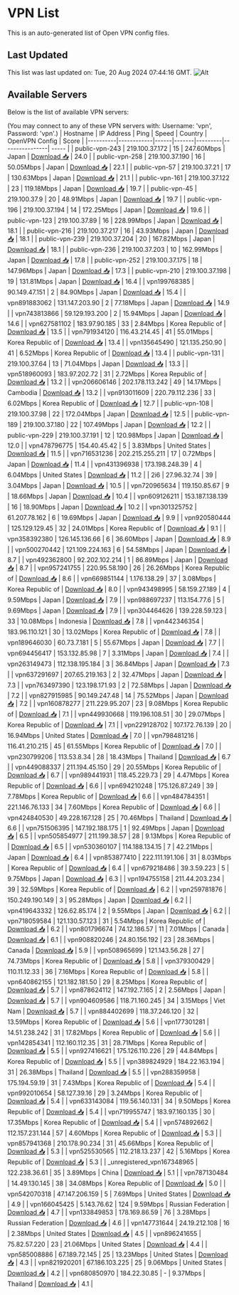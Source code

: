 # VPN List

This is an auto-generated list of Open VPN config files.

## Last Updated

This list was last updated on: Tue, 20 Aug 2024 07:44:16 GMT.
![Alt](https://repobeats.axiom.co/api/embed/186b98318ef1479477931607c1ad7d823f12451f.svg "Repobeats analytics image")

## Available Servers

Below is the list of available VPN servers:

(You may connect to any of these VPN servers with: Username: 'vpn', Password: 'vpn'.)
| Hostname | IP Address | Ping | Speed | Country | OpenVPN Config | Score |
|----------|------------|------|-------|---------|----------------| ----- |
| public-vpn-243 | 219.100.37.172 | 15 | 247.60Mbps | Japan | [Download 📥](./configs/server_0_JP.ovpn) | 24.0 |
| public-vpn-258 | 219.100.37.190 | 16 | 50.05Mbps | Japan | [Download 📥](./configs/server_1_JP.ovpn) | 22.1 |
| public-vpn-57 | 219.100.37.21 | 17 | 130.63Mbps | Japan | [Download 📥](./configs/server_2_JP.ovpn) | 21.1 |
| public-vpn-161 | 219.100.37.122 | 23 | 119.18Mbps | Japan | [Download 📥](./configs/server_3_JP.ovpn) | 19.7 |
| public-vpn-45 | 219.100.37.9 | 20 | 48.91Mbps | Japan | [Download 📥](./configs/server_4_JP.ovpn) | 19.7 |
| public-vpn-196 | 219.100.37.194 | 14 | 172.25Mbps | Japan | [Download 📥](./configs/server_5_JP.ovpn) | 19.6 |
| public-vpn-123 | 219.100.37.89 | 16 | 228.99Mbps | Japan | [Download 📥](./configs/server_6_JP.ovpn) | 18.1 |
| public-vpn-216 | 219.100.37.217 | 16 | 43.93Mbps | Japan | [Download 📥](./configs/server_7_JP.ovpn) | 18.1 |
| public-vpn-239 | 219.100.37.204 | 20 | 167.82Mbps | Japan | [Download 📥](./configs/server_8_JP.ovpn) | 18.1 |
| public-vpn-236 | 219.100.37.203 | 10 | 162.99Mbps | Japan | [Download 📥](./configs/server_9_JP.ovpn) | 17.8 |
| public-vpn-252 | 219.100.37.175 | 18 | 147.96Mbps | Japan | [Download 📥](./configs/server_10_JP.ovpn) | 17.3 |
| public-vpn-210 | 219.100.37.198 | 19 | 131.81Mbps | Japan | [Download 📥](./configs/server_11_JP.ovpn) | 16.4 |
| vpn199768385 | 90.149.47.151 | 2 | 84.90Mbps | Japan | [Download 📥](./configs/server_12_JP.ovpn) | 15.4 |
| vpn891883062 | 131.147.203.90 | 2 | 77.18Mbps | Japan | [Download 📥](./configs/server_13_JP.ovpn) | 14.9 |
| vpn743813866 | 59.129.193.200 | 2 | 15.94Mbps | Japan | [Download 📥](./configs/server_14_JP.ovpn) | 14.6 |
| vpn627581102 | 183.97.90.185 | 33 | 2.84Mbps | Korea Republic of | [Download 📥](./configs/server_15_KR.ovpn) | 13.5 |
| vpn791934120 | 116.43.214.45 | 41 | 55.01Mbps | Korea Republic of | [Download 📥](./configs/server_16_KR.ovpn) | 13.4 |
| vpn135645490 | 121.135.250.90 | 41 | 6.52Mbps | Korea Republic of | [Download 📥](./configs/server_17_KR.ovpn) | 13.4 |
| public-vpn-131 | 219.100.37.64 | 13 | 71.04Mbps | Japan | [Download 📥](./configs/server_18_JP.ovpn) | 13.3 |
| vpn518960093 | 183.97.202.72 | 31 | 2.72Mbps | Korea Republic of | [Download 📥](./configs/server_19_KR.ovpn) | 13.2 |
| vpn206606146 | 202.178.113.242 | 49 | 14.17Mbps | Cambodia | [Download 📥](./configs/server_20_KH.ovpn) | 13.2 |
| vpn913011609 | 220.79.112.236 | 33 | 6.02Mbps | Korea Republic of | [Download 📥](./configs/server_21_KR.ovpn) | 12.7 |
| public-vpn-108 | 219.100.37.98 | 22 | 172.04Mbps | Japan | [Download 📥](./configs/server_22_JP.ovpn) | 12.5 |
| public-vpn-189 | 219.100.37.180 | 22 | 107.49Mbps | Japan | [Download 📥](./configs/server_23_JP.ovpn) | 12.2 |
| public-vpn-229 | 219.100.37.191 | 12 | 120.98Mbps | Japan | [Download 📥](./configs/server_24_JP.ovpn) | 12.0 |
| vpn478796775 | 154.40.45.42 | 5 | 3.83Mbps | United States | [Download 📥](./configs/server_25_US.ovpn) | 11.5 |
| vpn716531236 | 202.215.255.211 | 17 | 0.72Mbps | Japan | [Download 📥](./configs/server_26_JP.ovpn) | 11.4 |
| vpn431396938 | 173.198.248.39 | 4 | 6.04Mbps | United States | [Download 📥](./configs/server_27_US.ovpn) | 11.2 |
| 2i6 | 27.96.32.74 | 39 | 3.04Mbps | Japan | [Download 📥](./configs/server_28_JP.ovpn) | 10.5 |
| vpn720965634 | 119.150.85.67 | 9 | 18.66Mbps | Japan | [Download 📥](./configs/server_29_JP.ovpn) | 10.4 |
| vpn609126211 | 153.187.138.139 | 16 | 18.90Mbps | Japan | [Download 📥](./configs/server_30_JP.ovpn) | 10.2 |
| vpn301325752 | 61.207.78.162 | 6 | 19.69Mbps | Japan | [Download 📥](./configs/server_31_JP.ovpn) | 9.9 |
| vpn920580444 | 125.129.129.45 | 32 | 24.01Mbps | Korea Republic of | [Download 📥](./configs/server_32_KR.ovpn) | 9.1 |
| vpn358392380 | 126.145.136.66 | 6 | 36.60Mbps | Japan | [Download 📥](./configs/server_33_JP.ovpn) | 8.9 |
| vpn500270442 | 121.109.224.163 | 6 | 54.58Mbps | Japan | [Download 📥](./configs/server_34_JP.ovpn) | 8.7 |
| vpn492362800 | 92.202.102.214 | 1 | 86.89Mbps | Japan | [Download 📥](./configs/server_35_JP.ovpn) | 8.7 |
| vpn957241755 | 220.95.58.190 | 26 | 26.26Mbps | Korea Republic of | [Download 📥](./configs/server_36_KR.ovpn) | 8.6 |
| vpn669851144 | 1.176.138.29 | 37 | 3.08Mbps | Korea Republic of | [Download 📥](./configs/server_37_KR.ovpn) | 8.0 |
| vpn943498995 | 58.159.27.189 | 4 | 9.59Mbps | Japan | [Download 📥](./configs/server_38_JP.ovpn) | 7.9 |
| vpn988697237 | 113.154.77.6 | 5 | 9.69Mbps | Japan | [Download 📥](./configs/server_39_JP.ovpn) | 7.9 |
| vpn304464626 | 139.228.59.123 | 33 | 10.08Mbps | Indonesia | [Download 📥](./configs/server_40_ID.ovpn) | 7.8 |
| vpn442346354 | 183.96.110.121 | 30 | 13.02Mbps | Korea Republic of | [Download 📥](./configs/server_41_KR.ovpn) | 7.8 |
| vpn189646030 | 60.73.7.181 | 5 | 55.67Mbps | Japan | [Download 📥](./configs/server_42_JP.ovpn) | 7.7 |
| vpn694456417 | 153.132.85.98 | 7 | 3.31Mbps | Japan | [Download 📥](./configs/server_43_JP.ovpn) | 7.4 |
| vpn263149473 | 112.138.195.184 | 3 | 36.84Mbps | Japan | [Download 📥](./configs/server_44_JP.ovpn) | 7.3 |
| vpn637291697 | 207.65.219.163 | 2 | 32.47Mbps | Japan | [Download 📥](./configs/server_45_JP.ovpn) | 7.3 |
| vpn763497390 | 123.198.171.93 | 2 | 72.58Mbps | Japan | [Download 📥](./configs/server_46_JP.ovpn) | 7.2 |
| vpn827915985 | 90.149.247.48 | 14 | 75.52Mbps | Japan | [Download 📥](./configs/server_47_JP.ovpn) | 7.2 |
| vpn160878277 | 211.229.95.207 | 23 | 9.08Mbps | Korea Republic of | [Download 📥](./configs/server_48_KR.ovpn) | 7.1 |
| vpn449930668 | 119.196.108.51 | 30 | 29.07Mbps | Korea Republic of | [Download 📥](./configs/server_49_KR.ovpn) | 7.1 |
| vpn229128702 | 107.172.76.139 | 20 | 16.94Mbps | United States | [Download 📥](./configs/server_50_US.ovpn) | 7.0 |
| vpn798481216 | 116.41.210.215 | 45 | 61.55Mbps | Korea Republic of | [Download 📥](./configs/server_51_KR.ovpn) | 7.0 |
| vpn230799206 | 113.53.8.34 | 28 | 18.43Mbps | Thailand | [Download 📥](./configs/server_52_TH.ovpn) | 6.7 |
| vpn449088337 | 211.194.45.150 | 29 | 20.55Mbps | Korea Republic of | [Download 📥](./configs/server_53_KR.ovpn) | 6.7 |
| vpn989441931 | 118.45.229.73 | 29 | 4.47Mbps | Korea Republic of | [Download 📥](./configs/server_54_KR.ovpn) | 6.6 |
| vpn694210248 | 175.126.87.249 | 39 | 7.78Mbps | Korea Republic of | [Download 📥](./configs/server_55_KR.ovpn) | 6.6 |
| vpn484784351 | 221.146.76.133 | 34 | 7.60Mbps | Korea Republic of | [Download 📥](./configs/server_56_KR.ovpn) | 6.6 |
| vpn424840530 | 49.228.167.128 | 25 | 70.46Mbps | Thailand | [Download 📥](./configs/server_57_TH.ovpn) | 6.6 |
| vpn751506395 | 147.192.188.175 | 1 | 92.49Mbps | Japan | [Download 📥](./configs/server_58_JP.ovpn) | 6.5 |
| vpn505854977 | 211.199.38.57 | 28 | 9.13Mbps | Korea Republic of | [Download 📥](./configs/server_59_KR.ovpn) | 6.5 |
| vpn530360107 | 114.188.134.15 | 7 | 42.21Mbps | Japan | [Download 📥](./configs/server_60_JP.ovpn) | 6.4 |
| vpn853877410 | 222.111.191.106 | 31 | 8.03Mbps | Korea Republic of | [Download 📥](./configs/server_61_KR.ovpn) | 6.4 |
| vpn679218486 | 39.3.59.223 | 5 | 9.75Mbps | Japan | [Download 📥](./configs/server_62_JP.ovpn) | 6.3 |
| vpn194755158 | 211.44.203.234 | 39 | 32.59Mbps | Korea Republic of | [Download 📥](./configs/server_63_KR.ovpn) | 6.2 |
| vpn259781876 | 150.249.190.149 | 3 | 95.28Mbps | Japan | [Download 📥](./configs/server_64_JP.ovpn) | 6.2 |
| vpn419643332 | 126.62.85.174 | 2 | 9.55Mbps | Japan | [Download 📥](./configs/server_65_JP.ovpn) | 6.2 |
| vpn718059584 | 121.130.57.123 | 31 | 5.54Mbps | Korea Republic of | [Download 📥](./configs/server_66_KR.ovpn) | 6.2 |
| vpn801796674 | 74.12.186.57 | 11 | 7.01Mbps | Canada | [Download 📥](./configs/server_67_CA.ovpn) | 6.1 |
| vpn908820246 | 24.80.156.192 | 23 | 28.36Mbps | Canada | [Download 📥](./configs/server_68_CA.ovpn) | 5.9 |
| vpn508965699 | 121.143.56.28 | 27 | 74.73Mbps | Korea Republic of | [Download 📥](./configs/server_69_KR.ovpn) | 5.8 |
| vpn379300429 | 110.11.12.33 | 36 | 7.16Mbps | Korea Republic of | [Download 📥](./configs/server_70_KR.ovpn) | 5.8 |
| vpn640862155 | 121.182.181.50 | 29 | 8.25Mbps | Korea Republic of | [Download 📥](./configs/server_71_KR.ovpn) | 5.7 |
| vpn878624112 | 147.192.7.165 | 2 | 2.56Mbps | Japan | [Download 📥](./configs/server_72_JP.ovpn) | 5.7 |
| vpn904609586 | 118.71.160.245 | 34 | 3.15Mbps | Viet Nam | [Download 📥](./configs/server_73_VN.ovpn) | 5.7 |
| vpn884402699 | 118.37.246.120 | 32 | 13.59Mbps | Korea Republic of | [Download 📥](./configs/server_74_KR.ovpn) | 5.6 |
| vpn177301281 | 14.51.238.242 | 31 | 17.82Mbps | Korea Republic of | [Download 📥](./configs/server_75_KR.ovpn) | 5.6 |
| vpn142854341 | 112.160.112.35 | 31 | 28.71Mbps | Korea Republic of | [Download 📥](./configs/server_76_KR.ovpn) | 5.5 |
| vpn927416621 | 175.126.110.226 | 29 | 44.84Mbps | Korea Republic of | [Download 📥](./configs/server_77_KR.ovpn) | 5.5 |
| vpn389824929 | 184.22.163.194 | 31 | 26.38Mbps | Thailand | [Download 📥](./configs/server_78_TH.ovpn) | 5.5 |
| vpn288359958 | 175.194.59.19 | 31 | 7.43Mbps | Korea Republic of | [Download 📥](./configs/server_79_KR.ovpn) | 5.4 |
| vpn992010654 | 58.127.39.16 | 29 | 3.24Mbps | Korea Republic of | [Download 📥](./configs/server_80_KR.ovpn) | 5.4 |
| vpn633143084 | 119.56.140.131 | 34 | 9.50Mbps | Korea Republic of | [Download 📥](./configs/server_81_KR.ovpn) | 5.4 |
| vpn719955747 | 183.97.160.135 | 30 | 17.35Mbps | Korea Republic of | [Download 📥](./configs/server_82_KR.ovpn) | 5.4 |
| vpn574892662 | 112.157.231.144 | 57 | 4.60Mbps | Korea Republic of | [Download 📥](./configs/server_83_KR.ovpn) | 5.3 |
| vpn857941368 | 210.178.90.234 | 31 | 45.66Mbps | Korea Republic of | [Download 📥](./configs/server_84_KR.ovpn) | 5.3 |
| vpn525530565 | 112.218.13.237 | 42 | 5.16Mbps | Korea Republic of | [Download 📥](./configs/server_85_KR.ovpn) | 5.3 |
| _unregistered_vpn167348965 | 122.238.36.61 | 35 | 3.89Mbps | China | [Download 📥](./configs/server_86_CN.ovpn) | 5.1 |
| vpn787130484 | 14.49.130.145 | 38 | 34.08Mbps | Korea Republic of | [Download 📥](./configs/server_87_KR.ovpn) | 5.0 |
| vpn542070318 | 47.147.206.159 | 5 | 7.69Mbps | United States | [Download 📥](./configs/server_88_US.ovpn) | 4.9 |
| vpn166045425 | 5.143.76.62 | 124 | 9.59Mbps | Russian Federation | [Download 📥](./configs/server_89_RU.ovpn) | 4.7 |
| vpn133849853 | 178.169.86.59 | 76 | 3.28Mbps | Russian Federation | [Download 📥](./configs/server_90_RU.ovpn) | 4.6 |
| vpn147731644 | 24.19.212.108 | 16 | 2.38Mbps | United States | [Download 📥](./configs/server_91_US.ovpn) | 4.5 |
| vpn896241655 | 75.82.57.220 | 23 | 21.06Mbps | United States | [Download 📥](./configs/server_92_US.ovpn) | 4.4 |
| vpn585008886 | 67.189.72.145 | 25 | 13.23Mbps | United States | [Download 📥](./configs/server_93_US.ovpn) | 4.3 |
| vpn821920201 | 67.186.103.225 | 25 | 9.06Mbps | United States | [Download 📥](./configs/server_94_US.ovpn) | 4.2 |
| vpn680850970 | 184.22.30.85 | - | 9.37Mbps | Thailand | [Download 📥](./configs/server_95_TH.ovpn) | 4.1 |
